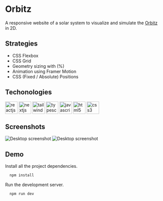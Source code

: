 # Orbitz

A responsive website of a solar system to visualize and simulate the [Orbitz](https://orbitz.ntabucejo.vercel.app/) in 2D.

## Strategies 

* CSS Flexbox
* CSS Grid
* Geometry sizing with (%)
* Animation using Framer Motion
* CSS (Fixed / Absolute) Positions

## Techonologies

<p align="left">
  <img
    align="center"
    src="https://github.com/ntabucejo/ntabucejo/blob/main/icons/reactjs-icon.png?raw=true"
    alt="reactjs"
    height="40"
    width="40"
  />
  <img
    align="center"
    src="https://github.com/ntabucejo/ntabucejo/blob/main/icons/nextjs-icon.png?raw=true"
    alt="nextjs"
    height="40"
    width="40"
  />
  <img
    align="center"
    src="https://github.com/ntabucejo/ntabucejo/blob/main/icons/tailwindcss-icon.png?raw=true"
    alt="tailwindcss"
    height="40"
    width="40"
  />
  <img
    align="center"
    src="https://github.com/ntabucejo/ntabucejo/blob/main/icons/typescript-icon.png?raw=true"
    alt="typescript"
    height="40"
    width="40"
  />
  <img
    align="center"
    src="https://github.com/ntabucejo/ntabucejo/blob/main/icons/javascript-icon.png?raw=true"
    alt="javascript"
    height="40"
    width="40"
  />
  <img
    align="center"
    src="https://github.com/ntabucejo/ntabucejo/blob/main/icons/html5-icon.png?raw=true"
    alt="html5"
    height="40"
    width="40"
  />
  <img
    align="center"
    src="https://github.com/ntabucejo/ntabucejo/blob/main/icons/css3-icon.png?raw=true"
    alt="css3"
    height="40"
    width="40"
  />
</p>

## Screenshots

![Desktop screenshot](https://github.com/ntabucejo/orbitz/blob/main/public/images/screenshots/desktop-1.png?raw=true)
![Desktop screenshot](https://github.com/ntabucejo/orbitz/blob/main/public/images/screenshots/desktop-2.png?raw=true)

## Demo

Install all the project dependencies.
```bash
  npm install
```

Run the development server.
```bash
  npm run dev
```

